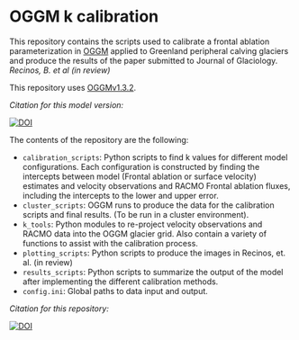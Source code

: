 # OGGM k calibration

This repository contains the scripts used to calibrate a frontal ablation parameterization in [OGGM](https://docs.oggm.org/en/latest/) applied to Greenland peripheral calving glaciers and produce the results of the paper submitted to Journal of Glaciology. *Recinos, B. et al (in review)*

This repository uses [OGGMv1.3.2](https://github.com/OGGM/oggm/releases/tag/v1.3.2). 

*Citation for this model version:*

[![DOI](https://zenodo.org/badge/DOI/10.5281/zenodo.4588404.svg)](https://doi.org/10.5281/zenodo.4588404)

The contents of the repository are the following:

- `calibration_scripts`: Python scripts to find k values for different model configurations. Each configuration is constructed by finding the intercepts between model (Frontal ablation or surface velocity) estimates and velocity observations and RACMO Frontal ablation fluxes, including the intercepts to the lower and upper error. 
- `cluster_scripts`: OGGM runs to produce the data for the calibration scripts and final results. (To be run in a cluster environment).
- `k_tools`: Python modules to re-project velocity observations and RACMO data into the OGGM glacier grid. Also contain a variety of functions to assist with the calibration process.
- `plotting_scripts`: Python scripts to produce the images in Recinos, et. al. (in review)
- `results_scripts`: Python scripts to summarize the output of the model after implementing the different calibration methods.
- `config.ini`: Global paths to data input and output. 



*Citation for this repository:*

[![DOI](https://zenodo.org/badge/320879611.svg)](https://zenodo.org/badge/latestdoi/320879611)




